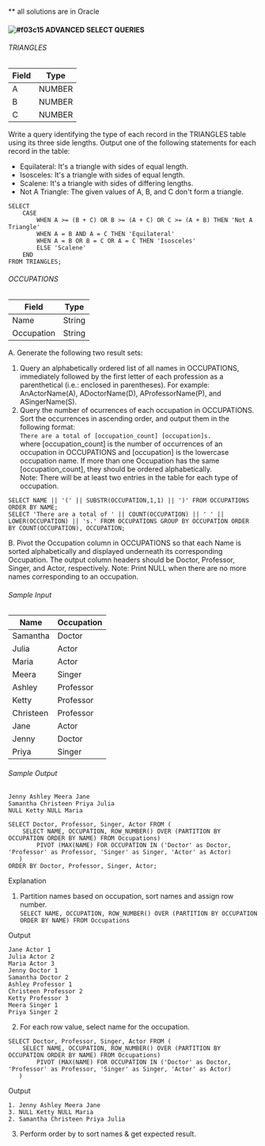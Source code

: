 ** all solutions are in Oracle
#### ![#f03c15](https://via.placeholder.com/15/f03c15/000000?text=+) ADVANCED SELECT QUERIES

###### TRIANGLES 
| Field | Type  |
|-------|-------|
A       | NUMBER
B       | NUMBER
C       | NUMBER

Write a query identifying the type of each record in the TRIANGLES table using its three side lengths. Output one of the following statements for each record in the table:
- Equilateral: It's a triangle with  sides of equal length.
- Isosceles: It's a triangle with  sides of equal length.
- Scalene: It's a triangle with  sides of differing lengths.
- Not A Triangle: The given values of A, B, and C don't form a triangle.

```
SELECT 
    CASE 
        WHEN A >= (B + C) OR B >= (A + C) OR C >= (A + B) THEN 'Not A Triangle'
        WHEN A = B AND A = C THEN 'Equilateral'
        WHEN A = B OR B = C OR A = C THEN 'Isosceles'
        ELSE 'Scalene'
    END
FROM TRIANGLES;
```

###### OCCUPATIONS 
| Field    | Type  |
|----------|-------|
Name       | String
Occupation | String

A. Generate the following two result sets:
1. Query an alphabetically ordered list of all names in OCCUPATIONS, immediately followed by the first letter of each profession as a parenthetical (i.e.: enclosed in parentheses). For example: AnActorName(A), ADoctorName(D), AProfessorName(P), and ASingerName(S).
2. Query the number of ocurrences of each occupation in OCCUPATIONS. Sort the occurrences in ascending order, and output them in the following format:    
```There are a total of [occupation_count] [occupation]s.```   
where [occupation_count] is the number of occurrences of an occupation in OCCUPATIONS and [occupation] is the lowercase occupation name. If more than one Occupation has the same [occupation_count], they should be ordered alphabetically.  
Note: There will be at least two entries in the table for each type of occupation.  
```
SELECT NAME || '(' || SUBSTR(OCCUPATION,1,1) || ')' FROM OCCUPATIONS ORDER BY NAME;
SELECT 'There are a total of ' || COUNT(OCCUPATION) || ' ' || LOWER(OCCUPATION) || 's.' FROM OCCUPATIONS GROUP BY OCCUPATION ORDER BY COUNT(OCCUPATION), OCCUPATION;
```
    
B. Pivot the Occupation column in OCCUPATIONS so that each Name is sorted alphabetically and displayed underneath its corresponding Occupation. The output column headers should be Doctor, Professor, Singer, and Actor, respectively.
Note: Print NULL when there are no more names corresponding to an occupation.  

###### Sample Input
| Name    | Occupation  |
|----------|-------|
Samantha | Doctor
Julia | Actor
Maria | Actor
Meera | Singer
Ashley | Professor
Ketty | Professor
Christeen | Professor
Jane | Actor
Jenny | Doctor
Priya | Singer
  
###### Sample Output
```
Jenny Ashley Meera Jane
Samantha Christeen Priya Julia
NULL Ketty NULL Maria
```
  
```
SELECT Doctor, Professor, Singer, Actor FROM (
    SELECT NAME, OCCUPATION, ROW_NUMBER() OVER (PARTITION BY OCCUPATION ORDER BY NAME) FROM Occupations) 
        PIVOT (MAX(NAME) FOR OCCUPATION IN ('Doctor' as Doctor, 'Professor' as Professor, 'Singer' as Singer, 'Actor' as Actor)
   ) 
ORDER BY Doctor, Professor, Singer, Actor;
```

Explanation
1. Partition names based on occupation, sort names and assign row number.  
```SELECT NAME, OCCUPATION, ROW_NUMBER() OVER (PARTITION BY OCCUPATION ORDER BY NAME) FROM Occupations```  
  
Output  
```
Jane Actor 1
Julia Actor 2
Maria Actor 3
Jenny Doctor 1
Samantha Doctor 2
Ashley Professor 1
Christeen Professor 2
Ketty Professor 3
Meera Singer 1
Priya Singer 2
```
  
2. For each row value, select name for the occupation.
```
SELECT Doctor, Professor, Singer, Actor FROM (
    SELECT NAME, OCCUPATION, ROW_NUMBER() OVER (PARTITION BY OCCUPATION ORDER BY NAME) FROM Occupations) 
        PIVOT (MAX(NAME) FOR OCCUPATION IN ('Doctor' as Doctor, 'Professor' as Professor, 'Singer' as Singer, 'Actor' as Actor)
   ) 
```
Output  
```
1. Jenny Ashley Meera Jane
3. NULL Ketty NULL Maria
2. Samantha Christeen Priya Julia
```

3. Perform order by to sort names & get expected result.
